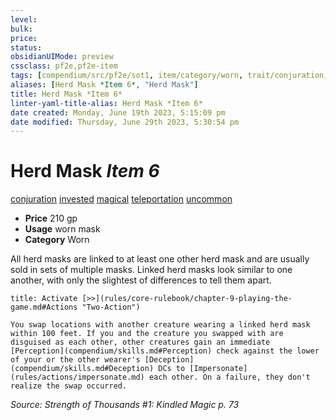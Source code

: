 ```yaml
---
level:
bulk:
price:
status:
obsidianUIMode: preview
cssclass: pf2e,pf2e-item
tags: [compendium/src/pf2e/sot1, item/category/worn, trait/conjuration, trait/invested, trait/magical, trait/teleportation, trait/uncommon]
aliases: [Herd Mask *Item 6*, "Herd Mask"]
title: Herd Mask *Item 6*
linter-yaml-title-alias: Herd Mask *Item 6*
date created: Monday, June 19th 2023, 5:15:09 pm
date modified: Thursday, June 29th 2023, 5:30:54 pm
---
```


# Herd Mask *Item 6*

[conjuration](rules/traits/conjuration.md) [invested](rules/traits/invested.md) [magical](rules/traits/magical.md) [teleportation](rules/traits/teleportation.md) [uncommon](rules/traits/uncommon.md)  

- **Price** 210 gp
- **Usage** worn mask
- **Category** Worn

All herd masks are linked to at least one other herd mask and are usually sold in sets of multiple masks. Linked herd masks look similar to one another, with only the slightest of differences to tell them apart.

```ad-embed-ability
title: Activate [>>](rules/core-rulebook/chapter-9-playing-the-game.md#Actions "Two-Action")

You swap locations with another creature wearing a linked herd mask within 100 feet. If you and the creature you swapped with are disguised as each other, other creatures gain an immediate [Perception](compendium/skills.md#Perception) check against the lower of your or the other wearer's [Deception](compendium/skills.md#Deception) DCs to [Impersonate](rules/actions/impersonate.md) each other. On a failure, they don't realize the swap occurred.
```

*Source: Strength of Thousands #1: Kindled Magic p. 73*
